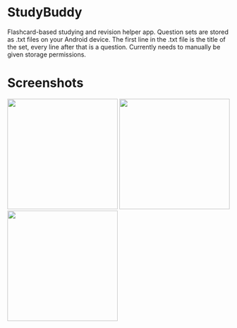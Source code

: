 # StudyBuddy
Flashcard-based studying and revision helper app. Question sets are stored as .txt files on your Android device. The first line in the .txt file is the title of the set, every line after that is a question. Currently needs to manually be given storage permissions.

# Screenshots
<img src="https://i.imgur.com/nQQ9NKh.png" alt="" width="250"/> <img src="https://i.imgur.com/jJ7Z8LS.png" alt="" width="250"/> <img src="https://i.imgur.com/MUpbiyz.png" alt="" width="250"/>
